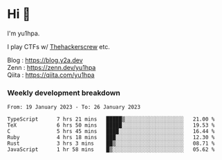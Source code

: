 # Hi 👋

I'm yu1hpa.

I play CTFs w/ [Thehackerscrew](https://www.thehackerscrew.team/) etc.

Blog : https://blog.y2a.dev  
Zenn : https://zenn.dev/yu1hpa  
Qiita : https://qiita.com/yu1hpa  

### Weekly development breakdown

<!--START_SECTION:waka-->

```text
From: 19 January 2023 - To: 26 January 2023

TypeScript      7 hrs 21 mins   █████▒░░░░░░░░░░░░░░░░░░░   21.00 %
TeX             6 hrs 50 mins   █████░░░░░░░░░░░░░░░░░░░░   19.53 %
C               5 hrs 45 mins   ████░░░░░░░░░░░░░░░░░░░░░   16.44 %
Ruby            4 hrs 18 mins   ███░░░░░░░░░░░░░░░░░░░░░░   12.30 %
Rust            3 hrs 3 mins    ██▒░░░░░░░░░░░░░░░░░░░░░░   08.71 %
JavaScript      1 hr 58 mins    █▒░░░░░░░░░░░░░░░░░░░░░░░   05.62 %
```

<!--END_SECTION:waka-->


